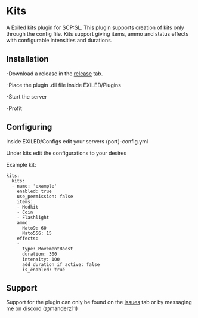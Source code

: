 # Kits

A Exiled kits plugin for SCP:SL. This plugin supports creation of kits only through the config file. Kits support giving items, ammo and status effects with configurable intensities and durations.

## Installation

-Download a release in the [release](https://github.com/manderz11/ExiledKitsPlugin/releases) tab.

-Place the plugin .dll file inside EXILED/Plugins

-Start the server

-Profit

## Configuring

Inside EXILED/Configs edit your servers (port)-config.yml

Under kits edit the configurations to your desires

Example kit:
```
kits:
  kits:
  - name: 'example'
    enabled: true
    use_permission: false
    items:
    - Medkit
    - Coin
    - Flashlight
    ammo:
      Nato9: 60
      Nato556: 15
    effects:
    -
      type: MovementBoost
      duration: 300
      intensity: 100
      add_duration_if_active: false
      is_enabled: true
```

## Support

Support for the plugin can only be found on the [issues](https://github.com/manderz11/ExiledKitsPlugin/issues) tab or by messaging me on discord (@manderz11)
